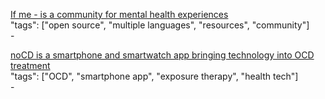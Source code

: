 [If me - is a community for mental health experiences](https://www.if-me.org/)<br />
"tags": ["open source", "multiple languages", "resources", "community"]<br />
-<br />

[noCD is a smartphone and smartwatch app bringing technology into OCD treatment](http://www.treatmyocd.com/)<br />
"tags": ["OCD", "smartphone app", "exposure therapy", "health tech"]<br />
-<br />
